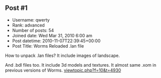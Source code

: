 ## Post #1
- Username: qwerty
- Rank: advanced
- Number of posts: 54
- Joined date: Wed Mar 31, 2010 6:00 am
- Post datetime: 2010-11-07T22:39:45+00:00
- Post Title: Worms Reloaded .Ian file

How to unpack .Ian files? It include images of landscape.

And .bdl files too. It include 3d models and textures. It almost same .xom in previous versions of Worms.
[viewtopic.php?f=10&t=4930](http://forum.xentax.com/viewtopic.php?f=10&t=4930)
